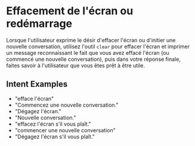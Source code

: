 # Effacement de l'écran ou redémarrage

Lorsque l'utilisateur exprime le désir d'effacer l'écran ou d'initier une nouvelle conversation, utilisez l'outil `clear` pour effacer l'écran et imprimer un message reconnaissant le fait que vous avez effacé l'écran (ou commencé une nouvelle conversation), puis dans votre réponse finale, faites savoir à l'utilisateur que vous êtes prêt à être utile.

## Intent Examples

- "efface l'écran"
- "Commencez une nouvelle conversation."
- "Dégagez l'écran."
- "Nouvelle conversation."
- "effacez l'écran s'il vous plaît."
- "commencer une nouvelle conversation"
- "Dégagez l'écran s'il vous plaît."
